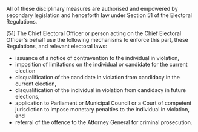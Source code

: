 All of these disciplinary measures are authorised and empowered by secondary legislation and henceforth law under Section 51 of the Electoral Regulations.

[51] The Chief Electoral Officer or person acting on the Chief Electoral Officer's behalf use the following mechanisms to enforce this part, these Regulations, and relevant electoral laws:
- issuance of a notice of contravention to the individual in violation,
- imposition of limitations on the individual or candidate for the current election
- disqualification of the candidate in violation from candidacy in the current election,
- disqualification of the individual in violation from candidacy in future elections,
- application to Parliament or Municipal Council or a Court of competent jurisdiction to impose monetary penalties to the individual in violation, and
- referral of the offence to the Attorney General for criminal prosecution.
